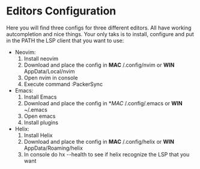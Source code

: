# Editors Configuration

Here you will find three configs for three different editors. 
All have working autcompletion and nice things.
Your only taks is to install, configure and put in the PATH the LSP client that you want to use:
  - Neovim:
      1. Install neovim
      2. Download and place the config in **MAC** /.config/nvim or **WIN** AppData/Local/nvim
      3. Open nvim in console
      4. Execute command :PackerSync
  - Emacs:
      1. Install Emacs
      2. Download and place the config in **MAC* /.config/.emacs or **WIN** ~/.emacs
      3. Open emacs
      4. Install plugins
  - Helix:
      1. Install Helix
      2. Download and place the config in **MAC** /.config/helix or **WIN** AppData/Roaming/helix
      3. In console do hx --health to see if helix recognize the LSP that you want
